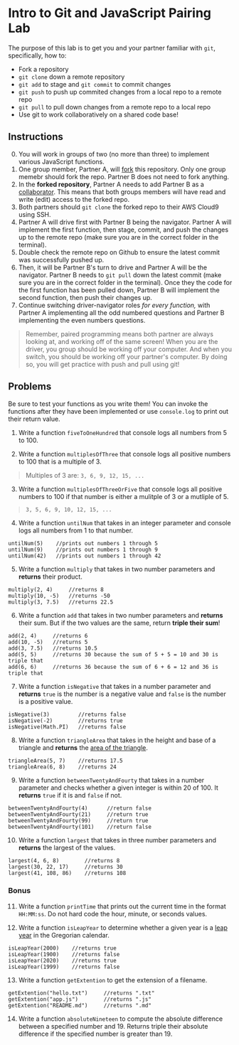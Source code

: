 # Intro to Git and JavaScript Pairing Lab

The purpose of this lab is to get you and your partner familiar with `git`, specifically, how to:
* Fork a repository
* `git clone` down a remote repository
* `git add` to stage and `git commit` to commit changes
* `git push` to push up commited changes from a local repo to a remote repo
* `git pull` to pull down changes from a remote repo to a local repo
* Use git to work collaboratively on a shared code base!

## Instructions

0. You will work in groups of two (no more than three) to implement various JavaScript functions.  
1. One group member, Partner A, will [fork](https://guides.github.com/activities/forking/) this repository. Only one group memebr should fork the repo. Partner B does not need to fork anything.
2. In the **forked repository**, Partner A needs to add Partner B as a [collaborator](https://docs.github.com/en/account-and-profile/setting-up-and-managing-your-github-user-account/managing-access-to-your-personal-repositories/inviting-collaborators-to-a-personal-repository). This means that both groups members will have read and write (edit) access to the forked repo. 
3. Both partners should `git clone` the forked repo to their AWS Cloud9 using SSH. 
4. Partner A will drive first with Partner B being the navigator. Partner A will implement the first function, then stage, commit, and push the changes up to the remote repo (make sure you are in the correct folder in the terminal). 
5. Double check the remote repo on Github to ensure the latest commit was successfully pushed up. 
6. Then, it will be Partner B's turn to drive and Partner A will be the navigator. Partner B needs to `git pull` down the latest commit (make sure you are in the correct folder in the terminal). Once they the code for the first function has been pulled down, Partner B will implement the second function, then push their changes up.
7. Continue switching driver-navigator roles *for every function,* with Partner A implementing all the odd numbered questions and Partner B implementing the even numbers questions.

> Remember, paired programming means both partner are always looking at, and working off of the same screen! When you are the driver, you group should be working off your computer. And when you switch, you should be working off your partner's computer. By doing so, you will get practice with push and pull using git!

## Problems

Be sure to test your functions as you write them! You can invoke the functions after they have been implemented or use `console.log` to print out their return value.

1. Write a function `fiveToOneHundred` that console logs all numbers from 5 to 100.

2. Write a function `multiplesOfThree` that console logs all positive numbers to 100 that is a multiple of 3.
> Multiples of 3 are: `3, 6, 9, 12, 15, ...`

3. Write a function `multiplesOfThreeOrFive` that console logs all positive numbers to 100 if that number is either a mulitple of 3 or a mutliple of 5.
> `3, 5, 6, 9, 10, 12, 15, ...`

4. Write a function `untilNum` that takes in an integer parameter and console logs all numbers from 1 to that number.
```
untilNum(5)    //prints out numbers 1 through 5
untilNum(9)    //prints out numbers 1 through 9
untilNum(42)   //prints out numbers 1 through 42
```

5. Write a function `multiply` that takes in two number parameters and **returns** their product.
```
multiply(2, 4)     //returns 8
multiply(10, -5)   //returns -50
multiply(3, 7.5)   //returns 22.5
```

6. Write a function `add` that takes in two number parameters and **returns** their sum. But if the two values are the same, return **triple their sum**!
```
add(2, 4)     //returns 6
add(10, -5)   //returns 5
add(3, 7.5)   //returns 10.5
add(5, 5)     //returns 30 because the sum of 5 + 5 = 10 and 30 is triple that
add(6, 6)     //returns 36 because the sum of 6 + 6 = 12 and 36 is triple that
```

7. Write a function `isNegative` that takes in a number parameter and **returns** `true` is the number is a negative value and `false` is the number is a positive value. 
```
isNegative(3)         //returns false
isNegative(-2)        //returns true
isNegative(Math.PI)   //returns false
```

8. Write a function `triangleArea` that takes in the height and base of a triangle and **returns** the [area of the triangle](https://www.mathsisfun.com/algebra/trig-area-triangle-without-right-angle.html). 
```
triangleArea(5, 7)    //returns 17.5
triangleArea(6, 8)    //returns 24
```

9. Write a function `betweenTwentyAndFourty` that takes in a number parameter and checks whether a given integer is within 20 of 100. It **returns** `true` if it is and `false` if not.
```
betweenTwentyAndFourty(4)      //return false
betweenTwentyAndFourty(21)     //return true
betweenTwentyAndFourty(99)     //return true
betweenTwentyAndFourty(101)    //return false
```

10. Write a function `largest` that takes in three number parameters and **returns** the largest of the values.
```
largest(4, 6, 8)        //returns 8
largest(30, 22, 17)     //returns 30
largest(41, 108, 86)    //returns 108
```

### Bonus

11. Write a function `printTime` that prints out the current time in the format `HH:MM:ss`. Do not hard code the hour, minute, or seconds values.

12. Write a function `isLeapYear` to determine whether a given year is a [leap year](https://www.rmg.co.uk/stories/topics/which-years-are-leap-years-can-you-have-leap-seconds#:~:text=To%20be%20a%20leap%20year,2028%20are%20all%20leap%20years.) in the Gregorian calendar.
```
isLeapYear(2000)    //returns true
isLeapYear(1900)    //returns false
isLeapYear(2020)    //returns true
isLeapYear(1999)    //returns false
```

13. Write a function `getExtention` to get the extension of a filename.
```
getExtention("hello.txt")     //returns ".txt"
getExtention("app.js")        //returns ".js"
getExtention("README.md")     //returns ".md"
```

14. Write a function `absoluteNineteen` to compute the absolute difference between a specified number and 19. Returns triple their absolute difference if the specified number is greater than 19.
